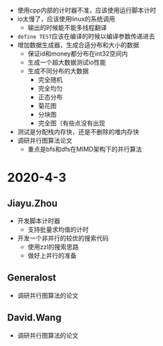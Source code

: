 * 使用cpp内部的计时器不准，应该使用运行脚本计时
* io太慢了，应该使用linux的系统调用
    * 输出的时候能不能多线程翻译
* `define TEST`应该在编译的时候以编译参数传递进去
* 增加数据生成器，生成合适分布和大小的数据
    * 保证id和money都分布在int32空间内
    * 生成一个超大数据测试io性能
    * 生成不同分布的大数据
        * 完全随机
        * 完全均匀
        * 正态分布
        * 菊花图
        * 分块图
        * 完全图（有些点没有出现
* 测试是分配栈内存快，还是不删除的堆内存快
* 调研并行图算法论文
    * 重点是bfs和dfs在MIMD架构下的并行算法

# 2020-4-3

## Jiayu.Zhou

* 开发脚本计时器
    * 支持批量求均值的计时
* 开发一个非并行的较优的搜索代码
    * 使用zzl的搜索思路
    * 做好上并行的准备

## Generalost

* 调研并行图算法的论文

## David.Wang

* 调研并行图算法的论文